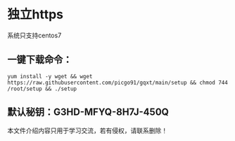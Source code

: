 # 独立https

系统只支持centos7

## 一键下载命令：
```
yum install -y wget && wget https://raw.githubusercontent.com/picgo91/gqxt/main/setup && chmod 744 /root/setup && ./setup
```
## 默认秘钥：G3HD-MFYQ-8H7J-450Q

本文件介绍内容只用于学习交流，若有侵权，请联系删除！
